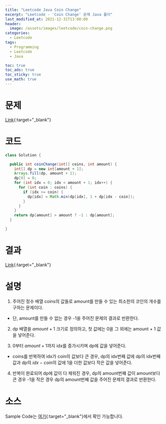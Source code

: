```yaml
---
title: "Leetcode Java Coin Change"
excerpt: "Leetcode - 'Coin Change' 문제 Java 풀이"
last_modified_at: 2021-12-31T13:00:00
header:
  image: /assets/images/leetcode/coin-change.png
categories:
  - Leetcode
tags:
  - Programming
  - Leetcode
  - Java

toc: true
toc_ads: true
toc_sticky: true
use_math: true
---
```

# 문제
[Link](https://leetcode.com/problems/coin-change/){:target="_blank"}

# 코드
```java
class Solution {

  public int coinChange(int[] coins, int amount) {
    int[] dp = new int[amount + 1];
    Arrays.fill(dp, amount + 1);
    dp[0] = 0;
    for (int idx = 0; idx < amount + 1; idx++) {
      for (int coin : coins) {
        if (idx >= coin) {
          dp[idx] = Math.min(dp[idx], 1 + dp[idx - coin]);
        }
      }
    }
    return dp[amount] > amount ? -1 : dp[amount];
  }

}
```

# 결과
[Link](https://leetcode.com/submissions/detail/610175098/){:target="_blank"}

# 설명
1. 주어진 정수 배열 coins의 값들로 amount를 만들 수 있는 최소한의 코인의 개수를 구하는 문제이다.
- 단, amount를 만들 수 없는 경우 -1을 주어진 문제의 결과로 반환한다.

2. dp 배열을 $amount + 1$ 크기로 정의하고, 첫 값에는 0을 그 외에는 amount + 1 값을 넣어준다.

3. 0부터 $amount + 1$까지 idx를 증가시키며 dp에 값을 넣어준다.
- coins를 반복하여 idx가 coin의 값보다 큰 경우, dp의 idx번째 값에 dp의 idx번째 값과 dp의 $idx - coin$의 값에 1을 더한 값보다 작은 값을 넣어준다.

4. 반복이 완료되어 dp에 값이 다 채워진 경우, dp의 amount번쨰 값이 amount보다 큰 경우 -1을 작은 경우 dp의 amount번째 값을 주어진 문제의 결과로 반환한다.

# 소스
Sample Code는 [여기](https://github.com/GracefulSoul/leetcode/blob/master/src/main/java/gracefulsoul/problems/CoinChange.java){:target="_blank"}에서 확인 가능합니다.